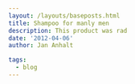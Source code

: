 ```yaml
---
layout: /layouts/baseposts.html
title: Shampoo for manly men
description: This product was rad
date: '2012-04-06'
author: Jan Anhalt

tags:
  - blog
---
```

